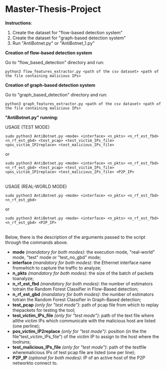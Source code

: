 # Master-Thesis-Project

**Instructions**:
1) Create the dataset for "flow-based detection system"
2) Create the dataset for "graph-based detection system"
3) Run "AntiBotnet.py" or "AntiBotnet_1.py"


**Creation of flow-based detection system**

Go to "flow_based_detection" directory and run: 

    python3 flow_features_extractor.py <path of the csv dataset> <path of the file containing malicious IPs>

**Creation of graph-based detection system**

Go to "graph_based_detection" directory and run:

    python3 graph_features_extractor.py <path of the csv dataset> <path of the file containing malicious IPs>



**"AntiBotnet.py" running:**

USAGE (TEST MODE)

    sudo python3 AntiBotnet.py <mode> <interface> <n_pkts> <n_rf_est_fbd> <n_rf_est_gbd> <test_pcap> <test_victim_IPs_file> <pos_victim_IP2replace> <test_malicious_IPs_file>

or
    
    sudo python3 AntiBotnet.py <mode> <interface> <n_pkts> <n_rf_est_fbd> <n_rf_est_gbd> <test_pcap> <test_victim_IPs_file> <pos_victim_IP2replace> <test_malicious_IPs_file> <P2P_IP>

<br/>
USAGE (REAL-WORLD MODE)
    
    sudo python3 AntiBotnet.py <mode> <interface> <n_pkts> <n_rf_est_fbd> <n_rf_est_gbd>
    
or
    
    sudo python3 AntiBotnet.py <mode> <interface> <n_pkts> <n_rf_est_fbd> <n_rf_est_gbd> <P2P_IP>

<br/>
Below, there is the description of the arguments passed to the script through the commands above.

* **mode** *(mandatory for both modes)*: the execution mode, "real-world" mode, "test" mode or "test_no_gbd" mode;
* **interface** *(mandatory for both modes)*: the Ethernet interface name fromwhich to capture the traffic to analyze;
* **n_pkts** *(mandatory for both modes)*: the size of the batch of packets toanalyze;
* **n_rf_est_fbd** *(mandatory for both modes)*: the number of estimators totrain the Random Forest Classifier in Flow-Based detection;
* **n_rf_est_gbd** *(mandatory for both modes)*: the number of estimators totrain the Random Forest Classifier in Graph-Based detection;
* **test_pcap** *(only for "test mode")*: path of pcap file from which to replay thepackets for testing the tool;
* **test_victim_IPs_file** *(only for "test mode")*: path of the text file where allthe victim IPs which communicate with the malicious host are listed (one perline);
* **pos_victim_IP2replace** *(only for "test mode")*: position (in the the file"test_victim_IPs_file") of the victim IP to assign to the host where the toolruns;
* **test_malicious_IPs_file** *(only for "test mode")*: path of the testfile wheremalicious IPs of test pcap file are listed (one per line);
* **P2P_IP** *(optional for both modes)*: IP of an active host of the P2P networkto connect to.

